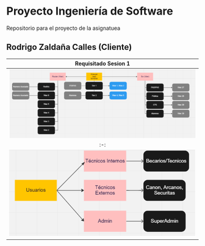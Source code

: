 # Proyecto Ingeniería de Software

Repositorio para el proyecto de la asignatuea

## Rodrigo Zaldaña Calles (Cliente)

|Requisitado Sesion 1|
|:-:|
|![Imagen](images/ContieneRed.PNG)|
|:-:|
|![Imagen](images/RolesUsuarios.PNG)|

